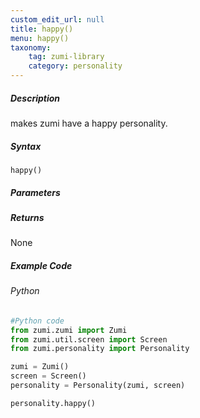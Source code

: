 ```yaml
---
custom_edit_url: null
title: happy()
menu: happy()
taxonomy:
    tag: zumi-library
    category: personality
---
```


##### Description
makes zumi have a happy personality.

##### Syntax
```happy()```<br />

##### Parameters

##### Returns
None

##### Example Code
###### Python
```python
#Python code
from zumi.zumi import Zumi
from zumi.util.screen import Screen
from zumi.personality import Personality

zumi = Zumi()
screen = Screen()
personality = Personality(zumi, screen)

personality.happy()
```